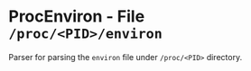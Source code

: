 ProcEnviron - File ``/proc/<PID>/environ``
==========================================

Parser for parsing the ``environ`` file under ``/proc/<PID>``
directory.